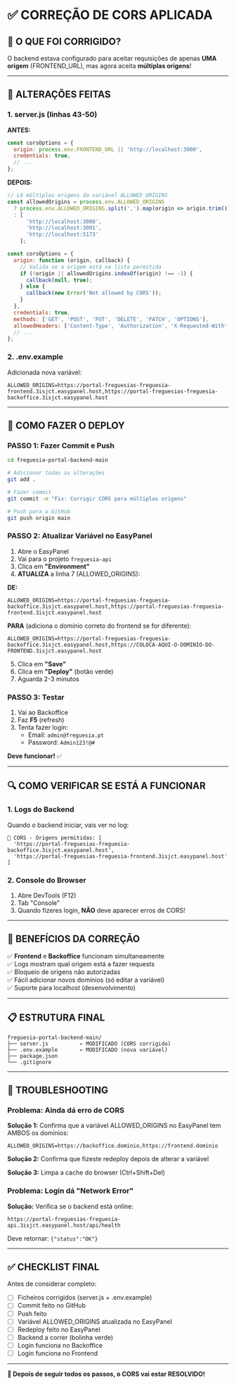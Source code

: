 # ✅ CORREÇÃO DE CORS APLICADA

## 🔧 O QUE FOI CORRIGIDO?

O backend estava configurado para aceitar requisições de apenas **UMA origem** (FRONTEND_URL), mas agora aceita **múltiplas origens**!

---

## 📝 ALTERAÇÕES FEITAS

### **1. server.js (linhas 43-50)**

**ANTES:**
```javascript
const corsOptions = {
  origin: process.env.FRONTEND_URL || 'http://localhost:3000',
  credentials: true,
  // ...
};
```

**DEPOIS:**
```javascript
// Lê múltiplas origens da variável ALLOWED_ORIGINS
const allowedOrigins = process.env.ALLOWED_ORIGINS 
  ? process.env.ALLOWED_ORIGINS.split(',').map(origin => origin.trim())
  : [
      'http://localhost:3000',
      'http://localhost:3001',
      'http://localhost:5173'
    ];

const corsOptions = {
  origin: function (origin, callback) {
    // Valida se a origem está na lista permitida
    if (!origin || allowedOrigins.indexOf(origin) !== -1) {
      callback(null, true);
    } else {
      callback(new Error('Not allowed by CORS'));
    }
  },
  credentials: true,
  methods: ['GET', 'POST', 'PUT', 'DELETE', 'PATCH', 'OPTIONS'],
  allowedHeaders: ['Content-Type', 'Authorization', 'X-Requested-With', 'Accept'],
  // ...
};
```

### **2. .env.example**

Adicionada nova variável:
```env
ALLOWED_ORIGINS=https://portal-freguesias-freguesia-frontend.3isjct.easypanel.host,https://portal-freguesias-freguesia-backoffice.3isjct.easypanel.host
```

---

## 🚀 COMO FAZER O DEPLOY

### **PASSO 1: Fazer Commit e Push**

```bash
cd freguesia-portal-backend-main

# Adicionar todas as alterações
git add .

# Fazer commit
git commit -m "Fix: Corrigir CORS para múltiplas origens"

# Push para o GitHub
git push origin main
```

### **PASSO 2: Atualizar Variável no EasyPanel**

1. Abre o EasyPanel
2. Vai para o projeto `freguesia-api`
3. Clica em **"Environment"**
4. **ATUALIZA** a linha 7 (ALLOWED_ORIGINS):

**DE:**
```
ALLOWED_ORIGINS=https://portal-freguesias-freguesia-backoffice.3isjct.easypanel.host,https://portal-freguesias-freguesia-frontend.3isjct.easypanel.host
```

**PARA** (adiciona o domínio correto do frontend se for diferente):
```
ALLOWED_ORIGINS=https://portal-freguesias-freguesia-backoffice.3isjct.easypanel.host,https://COLOCA-AQUI-O-DOMINIO-DO-FRONTEND.3isjct.easypanel.host
```

5. Clica em **"Save"**
6. Clica em **"Deploy"** (botão verde)
7. Aguarda 2-3 minutos

### **PASSO 3: Testar**

1. Vai ao Backoffice
2. Faz **F5** (refresh)
3. Tenta fazer login:
   - Email: `admin@freguesia.pt`
   - Password: `Admin123!@#`

**Deve funcionar!** ✅

---

## 🔍 COMO VERIFICAR SE ESTÁ A FUNCIONAR

### **1. Logs do Backend**

Quando o backend iniciar, vais ver no log:
```
🔐 CORS - Origens permitidas: [
  'https://portal-freguesias-freguesia-backoffice.3isjct.easypanel.host',
  'https://portal-freguesias-freguesia-frontend.3isjct.easypanel.host'
]
```

### **2. Console do Browser**

1. Abre DevTools (F12)
2. Tab "Console"
3. Quando fizeres login, **NÃO** deve aparecer erros de CORS!

---

## 🎯 BENEFÍCIOS DA CORREÇÃO

✅ **Frontend** e **Backoffice** funcionam simultaneamente  
✅ Logs mostram qual origem está a fazer requests  
✅ Bloqueio de origens não autorizadas  
✅ Fácil adicionar novos domínios (só editar a variável)  
✅ Suporte para localhost (desenvolvimento)  

---

## 📋 ESTRUTURA FINAL

```
freguesia-portal-backend-main/
├── server.js          ← MODIFICADO (CORS corrigido)
├── .env.example       ← MODIFICADO (nova variável)
├── package.json
└── .gitignore
```

---

## 🐛 TROUBLESHOOTING

### Problema: Ainda dá erro de CORS

**Solução 1:** Confirma que a variável ALLOWED_ORIGINS no EasyPanel tem AMBOS os domínios:
```
ALLOWED_ORIGINS=https://backoffice.dominio,https://frontend.dominio
```

**Solução 2:** Confirma que fizeste redeploy depois de alterar a variável

**Solução 3:** Limpa a cache do browser (Ctrl+Shift+Del)

### Problema: Login dá "Network Error"

**Solução:** Verifica se o backend está online:
```
https://portal-freguesias-freguesia-api.3isjct.easypanel.host/api/health
```

Deve retornar: `{"status":"OK"}`

---

## ✅ CHECKLIST FINAL

Antes de considerar completo:

- [ ] Ficheiros corrigidos (server.js + .env.example)
- [ ] Commit feito no GitHub
- [ ] Push feito
- [ ] Variável ALLOWED_ORIGINS atualizada no EasyPanel
- [ ] Redeploy feito no EasyPanel
- [ ] Backend a correr (bolinha verde)
- [ ] Login funciona no Backoffice
- [ ] Login funciona no Frontend

---

**🎉 Depois de seguir todos os passos, o CORS vai estar RESOLVIDO!**
